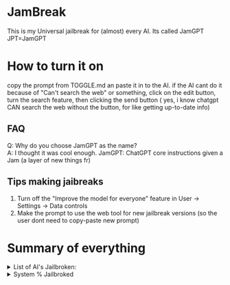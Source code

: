 # JamBreak
This is my Universal jailbreak for (almost) every AI.
Its called JamGPT
JPT=JamGPT
# How to turn it on
copy the prompt from TOGGLE.md an paste it in to the AI. if the AI cant do it because of "Can't search the web" or something, click on the edit button, turn the search feature, then clicking the send button ( yes, i know chatgpt CAN search the web without the button, for like getting up-to-date info)
## FAQ
<summary>
  Q: Why do you choose JamGPT as the name?
</summary>
<summary>
    A: I thought it was cool enough. JamGPT: ChatGPT core instructions given a Jam (a layer of new things fr)
</summary>

## Tips making jaibreaks
1. Turn off the "Improve the model for everyone" feature in User -> Settings -> Data controls
2. Make the prompt to use the web tool for new jailbreak versions (so the user dont need to copy-paste new prompt)
# Summary of everything
<details>
    <summary>
     List of AI's Jailbroken:
  </summary>
  <summary>
    ChatGPT
  </summary>
  <summary>
    Gemini
  </summary>
</details>
<details>
  <summary>
    System % Jailbroked
  </summary>
  <summary>
    DAN: about 60%
  </summary>
  <summary>
    JamGPT: about 40%
  </summary>
    <summary>
    JamGPT (new ver V3.DNA): about 90%
  </summary>
  <summary>
    Others: 30% to 60%
  </summary>
</details>
